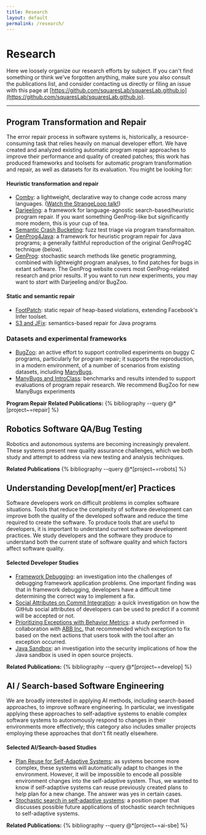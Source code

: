 ```yaml
---
title: Research
layout: default
permalink: /research/
---
```


# Research

Here we loosely organize our research efforts by subject. If you can't find
something or think we've forgotten anything, make sure you also consult the
publications list, and consider contacting us directly or filing an issue with
this page at
[https://github.com/squaresLab/squaresLab.github.io](https://github.com/squaresLab/squaresLab.github.io).

---

## Program Transformation and Repair

The error repair process in software systems is, historically, a
resource-consuming task that relies heavily on manual developer effort.  We have
created and analyzed existing automatic program repair approaches to improve
their performance and quality of created patches; this work has produced
frameworks and toolsets for automatic program transformation and repair, as well
as datasets for its evaluation. You might be looking for:

#### Heuristic transformation and repair

* [Comby](https://comby.dev/): a lightweight, declarative way to change code
      across many languages. ([Watch the StrangeLoop
      talk!](https://www.youtube.com/watch?v=JMZLBB_BFNg))
* [Darjeeling](https://github.com/squaresLab/Darjeeling): a
        framework for language-agnostic search-based/heuristic program repair.
        If you want something GenProg-like but significantly more modern, this
        is your cup of tea.
* [Semantic Crash
      Bucketing](https://github.com/squaresLab/SemanticCrashBucketing): fuzz
      test triage via program transformaiton.  
* [GenProg4Java](https://github.com/squaresLab/genprog4java): 
      a framework for heuristic program repair for Java programs; a generally
      faithful reproduction of the original GenProg4C technique (below).
* [GenProg](https://squareslab.github.io/genprog-code): 
	    stochastic search methods like genetic programming, combined with
	    lightweight program analyses, to find patches for bugs in extant
	    software.  The GenProg website covers most GenProg-related
	    research and prior results. If you want to run _new_ experiments,
	    you may want to _start_ with Darjeeling and/or BugZoo.

#### Static and semantic repair

* [FootPatch](https://github.com/squaresLab/footpatch): static
    repair of heap-based violations, extending Facebook's Infer toolset.
* [S3 and JFix](https://xuanbachle.github.io/semanticsrepair/): semantics-based
    repair for Java programs

### Datasets and experimental frameworks

* [BugZoo](https://github.com/squaresLab/BugZoo): an active
	    effort to support controlled experiments on buggy C programs,
	    particularly for program repair; it supports the reproduction, in a
	    modern environment, of a number of scenarios from existing datasets,
	    including <a href="https://repairbenchmarks.cs.umass.edu">ManyBugs</a>.
* [ManyBugs and IntroClass](http://repairbenchmarks.cs.umass.edu/): 
  benchmarks and results intended to support evaluations of
	    program repair research. We recommend BugZoo for new ManyBugs
  experiments

**Program Repair Related Publications:**
{% bibliography --query @*[project~=repair] %}

## Robotics Software QA/Bug Testing
Robotics and autonomous systems are becoming increasingly prevalent. These
systems present new quality assurance challenges, which we both study and attempt to
address via new testing and analysis techniques.

**Related Publications**
{% bibliography --query @*[project~=robots] %}

## Understanding Develop[ment/er] Practices

Software developers work on difficult problems in complex software situations.
Tools that reduce the complexity of software development can improve both 
the quality of the developed software and reduce the time required to 
create the software.  To produce tools that are useful to developers, it is
important to understand current software development practices. We
study developers and the software they produce to understand both the current
state of software quality and which factors affect software quality.

#### Selected Developer Studies

* [Framework Debugging](https://squareslab.github.io/materials/CokerQualitative2019.pdf): an investigation into the challenges of debugging framework application problems. One important finding was that in framework debugging, developers have a difficult time determining the correct way to implement a fix.
* [Social Attributes on Commit Integration](https://squareslab.github.io/materials/AfzalMSRChallenge2018.pdf): a quick investigation on how the GitHub social attributes of developers can be used to predict if a commit will be accepted or not.
*  [Prioritizing Exceptions with Behavior Metrics](https://squareslab.github.io/materials/CokerBehavior2017.pdf): a study performed in collaboration with [ABB Inc.](https://new.abb.com) that recommended which exception to fix based on the next actions that users took with the tool after an exception occurred.
* [Java Sandbox](https://squareslab.github.io/materials/CokerEvaluating2015.pdf): an investigation into the security implications of how the Java sandbox is used in open source projects.
  
**Related Publications:**
{% bibliography --query @*[project~=develop] %}

## AI / Search-based Software Engineering

We are broadly interested in applying AI methods, including search-based
approaches, to improve software engineering. In particular, we
investigate applying these approaches to self-adaptive systems to enable complex
software systems to autonomously respond to changes in their environments more
effectively; this category also includes smaller projects employing
these approaches that don't fit neatly elsewhere.

#### Selected AI/Search-based Studies

* [Plan Reuse for Self-Adaptive Systems](https://squareslab.github.io/materials/KinneerManaging2018.pdf): as systems become more complex, these systems will automatically adapt to changes in the environment. However, it will be impossible to encode all possible environment changes into the self-adaptive system. Thus, we wanted to know if self-adaptive systems can reuse previously created plans to help plan for a new change. The answer was yes in certain cases.
* [Stochastic search in self-adaptive systems](https://squareslab.github.io/materials/CokerSASS2015.pdf): a position paper that discusses possible future applications of stochastic search techniques to self-adaptive systems.

**Related Publications:**
{% bibliography --query @*[project~=ai-sbe] %}
